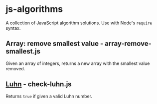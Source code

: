 # js-algorithms

A collection of JavaScript algorithm solutions. Use with Node's `require` syntax.

## Array: remove smallest value - array-remove-smallest.js

Given an array of integers, returns a new array with the smallest value removed.


## [Luhn](https://en.wikipedia.org/wiki/Luhn_algorithm) - check-luhn.js

Returns `true` if given a valid Luhn number.
